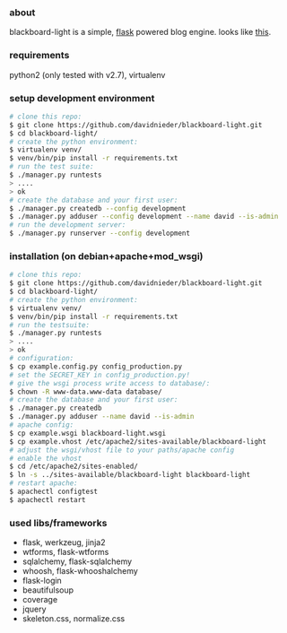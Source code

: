 ### about
blackboard-light is a simple, [flask](http://flask.pocoo.org/) powered blog engine. looks like [this](https://github.com/davidnieder/blackboard-light/raw/master/screenshot.png).

### requirements
python2 (only tested with v2.7), virtualenv

### setup development environment
```bash
# clone this repo:
$ git clone https://github.com/davidnieder/blackboard-light.git
$ cd blackboard-light/
# create the python environment:
$ virtualenv venv/
$ venv/bin/pip install -r requirements.txt
# run the test suite:
$ ./manager.py runtests
> ....
> ok
# create the database and your first user:
$ ./manager.py createdb --config development
$ ./manager.py adduser --config development --name david --is-admin
# run the development server:
$ ./manager.py runserver --config development
```

### installation (on debian+apache+mod_wsgi)
```bash
# clone this repo:
$ git clone https://github.com/davidnieder/blackboard-light.git
$ cd blackboard-light/
# create the python environment:
$ virtualenv venv/
$ venv/bin/pip install -r requirements.txt
# run the testsuite:
$ ./manager.py runtests
> ....
> ok
# configuration:
$ cp example.config.py config_production.py
# set the SECRET_KEY in config_production.py!
# give the wsgi process write access to database/:
$ chown -R www-data.www-data database/
# create the database and your first user:
$ ./manager.py createdb
$ ./manager.py adduser --name david --is-admin
# apache config:
$ cp example.wsgi blackboard-light.wsgi
$ cp example.vhost /etc/apache2/sites-available/blackboard-light
# adjust the wsgi/vhost file to your paths/apache config
# enable the vhost
$ cd /etc/apache2/sites-enabled/
$ ln -s ../sites-available/blackboard-light blackboard-light
# restart apache:
$ apachectl configtest
$ apachectl restart
```

### used libs/frameworks
* flask, werkzeug, jinja2
* wtforms, flask-wtforms
* sqlalchemy, flask-sqlalchemy
* whoosh, flask-whooshalchemy
* flask-login
* beautifulsoup
* coverage
* jquery
* skeleton.css, normalize.css


